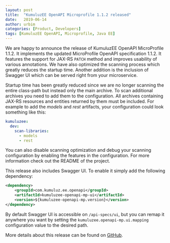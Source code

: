 ```yaml
---
layout: post
title:  "KumuluzEE OpenAPI Microprofile 1.1.2 released"
date:   2019-06-14
author: urbim
categories: [Product, Developers]
tags: [KumuluzEE OpenAPI, Microprofile, Java EE]
---
```


We are happy to announce the release of KumuluzEE OpenAPI MicroProfile 1.1.2. It implements the updated MicroProfile OpenAPI
specification 1.1.2. It features the support for JAX-RS `PATCH` method and improves usability of various annotations.
We have also optimized the scanning process which greatly reduces the startup time. Another
addition is the inclusion of Swagger UI which can be served right from your microservice.

<!--more-->

Startup time has been greatly reduced since we are no longer scanning the entire class-path but instead only the main
archive. To scan additional archives you need to add them to the configuration. All archives containing JAX-RS resources
and entities returned by them must be included. For example to add the _models_ and _rest_ artifacts, your configuration
could look something like this:

```yaml
kumuluzee:
  dev:
    scan-libraries:
      - models
      - rest
```

You can also disable scanning optimization and debug your scanning configuration by enabling the features in the
configuration. For more information check out the README of the project.

This release also includes Swagger UI. To enable it simply add the following dependency:

```xml
<dependency>
    <groupId>com.kumuluz.ee.openapi</groupId>
    <artifactId>kumuluzee-openapi-mp-ui</artifactId>
    <version>${kumuluzee-openapi-mp.version}</version>
</dependency>
```

By default Swagger UI is accessible on `/api-specs/ui`, but you can remap it anywhere you want by setting the
`kumuluzee.openapi-mp.ui.mapping` configuration value to the desired path.

More details about this release can be found on
[GitHub](https://github.com/kumuluz/kumuluzee-openapi-mp/releases/tag/v1.1.2).
